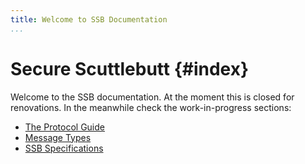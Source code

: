 ```yaml
---
title: Welcome to SSB Documentation
...
```


# Secure Scuttlebutt {#index}

Welcome to the SSB documentation. At the moment this is closed for renovations. In the meanwhile check the work-in-progress sections:

* [The Protocol Guide](protocol/introduction.md)
* [Message Types](message_types/README.md)
* [SSB Specifications](specifications/README.md)

